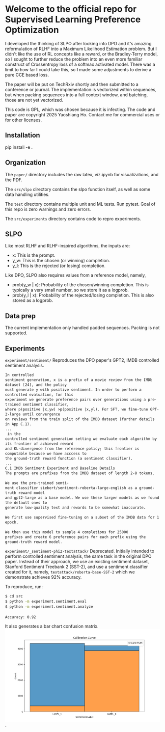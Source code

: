 # Welcome to the official repo for Supervised Learning Preference Optimization

I developed the thinking of SLPO after looking into DPO and it's amazing
reformulation of RLHF into a Maximum Likelihood Estimation problem. But
I didn't like the use of RL concepts like a reward, or the Bradley-Terry
model, so I sought to further reduce the problem into an even more
familiar construct of Crossentropy loss of a softmax activated model. There
was a limit to how far I could take this, so I made some adjustments
to derive a pure CCE based loss. 

The paper will be put on TechRxiv shortly and then submitted to a 
conference or journal. The implementation is vectorized within sequences,
but when packing sequences into a full context window, and batching,
those are not yet vectorized.

This code is GPL, which was chosen because it is infecting. The code and
paper are copyright 2025 Yaoshiang Ho. Contact me for commercial
uses or for other licenses.

## Installation

pip install -e .

## Organization

The `paper/` directory includes the raw latex, viz.ipynb for visualizations,
and the PDF.

The `src/slpo` directory contains the slpo function itself, as well
as some data handling utilities. 

The `test` directory contains multiple unit and ML tests. Run pytest. Goal
of this repo is zero warnings and zero errors. 

The `src/experiments` directory contains code to repro experiments.

## SLPO

Like most RLHF and RLHF-inspired algorithms, the inputs are:

* x: This is the prompt.
* y_w: This is the chosen (or winning) completion.
* y_l: This is the rejected (or losing) completion.

Like DPO, SLPO also requires values from a reference model, namely,
* prob(y_w | x): Probability of the chosen/winning completion. This is 
  typically a very small number, so we store it as a logprob.
* prob(y_l | x): Probability of the rejected/losing completion. This is 
  also stored as a logprob.

## Data prep

The current implementation only handled padded sequences. Packing is not supported.

## Experiments



`experiment/sentiment/` Reproduces the DPO paper's GPT2, IMDB controlled
sentiment analysis. 

```
In controlled
sentiment generation, x is a prefix of a movie review from the IMDb dataset [24], and the policy
must generate y with positive sentiment. In order to perform a controlled evaluation, for this
experiment we generate preference pairs over generations using a pre-trained sentiment classifier,
where p(positive |x,yw) >p(positive |x,yl). For SFT, we fine-tune GPT-2-large until convergence
on reviews from the train split of the IMDB dataset (further details in App C.1). 
...
 in the
controlled sentiment generation setting we evaluate each algorithm by its frontier of achieved reward
and KL-divergence from the reference policy; this frontier is computable because we have acccess to
the ground-truth reward function (a sentiment classifier). 
...
C.1 IMDb Sentiment Experiment and Baseline Details
The prompts are prefixes from the IMDB dataset of length 2-8 tokens. 

We use the pre-trained senti-
ment classifier siebert/sentiment-roberta-large-english as a ground-truth reward model
and gpt2-large as a base model. We use these larger models as we found the default ones to
generate low-quality text and rewards to be somewhat inaccurate. 

We first use supervised fine-tuning on a subset of the IMDB data for 1 epoch. 

We then use this model to sample 4 completions for 25000
prefixes and create 6 preference pairs for each prefix using the ground-truth reward model. 
```


`experiment/_sentiment-phi2-textattack/` Deprecated. Initially intended to
perform controlled sentiment analysis,
the same task in the original DPO paper. Instead of their approach, we 
use an existing sentiment dataset, Stanford Sentiment Treebank 2 (SST-2), and
use a sentiment classifier created for it, namely, `textattack/roberta-base-SST-2`
which we demonstrate achieves 92% accuracy. 

To reproduce, run:

```sh
$ cd src
$ python -m experiment.sentiment.eval
$ python -m experiment.sentiment.analyze

Accuracy: 0.92
```

It also generates a bar chart confusion matrix. ![bar chart confusion matrix](src/calibration_curve.png). 
